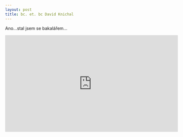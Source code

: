 ```yaml
---
layout: post
title: bc. et. bc David Knichal
---
```


Ano...stal jsem se bakalářem...

 <iframe width="560" height="315" src="https://www.youtube.com/embed/4pOitHlghW0" frameborder="0" allowfullscreen></iframe>
 

